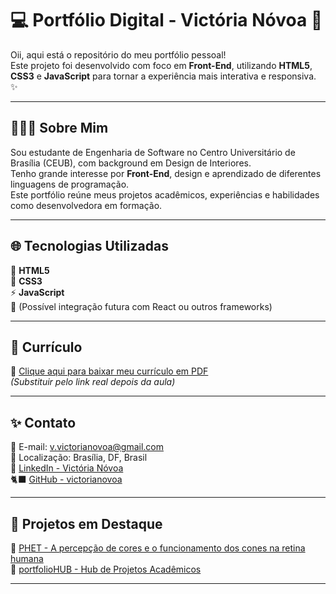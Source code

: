 # 💻 Portfólio Digital - Victória Nóvoa 🥀

Oii, aqui está o repositório do meu portfólio pessoal!  
Este projeto foi desenvolvido com foco em **Front-End**, utilizando **HTML5**, **CSS3** e **JavaScript** para tornar a experiência mais interativa e responsiva. ✨

---

## 👩🏻‍💻 Sobre Mim

Sou estudante de Engenharia de Software no Centro Universitário de Brasília (CEUB), com background em Design de Interiores.  
Tenho grande interesse por **Front-End**, design e aprendizado de diferentes linguagens de programação.  
Este portfólio reúne meus projetos acadêmicos, experiências e habilidades como desenvolvedora em formação.

---

## 🌐 Tecnologias Utilizadas

📝 **HTML5**  
🎨 **CSS3**  
⚡ **JavaScript**  
💭 (Possível integração futura com React ou outros frameworks)

---

## 📄 Currículo

📎 [Clique aqui para baixar meu currículo em PDF](#)  
*(Substituir pelo link real depois da aula)*

---

## ✨ Contato

📧 E-mail: [v.victorianovoa@gmail.com](mailto:v.victorianovoa@gmail.com)  
📍 Localização: Brasília, DF, Brasil  
🔗 [LinkedIn - Victória Nóvoa](#)  
🐈‍⬛ [GitHub - victorianovoa](https://github.com/victorianovoa)

---

## 🌱 Projetos em Destaque

🔹 [PHET - A percepção de cores e o funcionamento dos cones na retina humana](https://github.com/victorianovoa/phet-visao-colorida)  
🔹 [portfolioHUB - Hub de Projetos Acadêmicos](https://github.com/victorianovoa/portfolioHUB)

---


